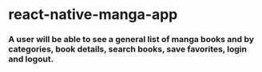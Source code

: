 # react-native-manga-app

### A user will be able to see a general list of manga books and by categories, book details, search books, save favorites, login and logout. 
